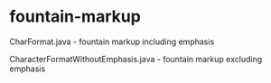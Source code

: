# fountain-markup

CharFormat.java - fountain markup including emphasis

CharacterFormatWithoutEmphasis.java - fountain markup excluding emphasis
